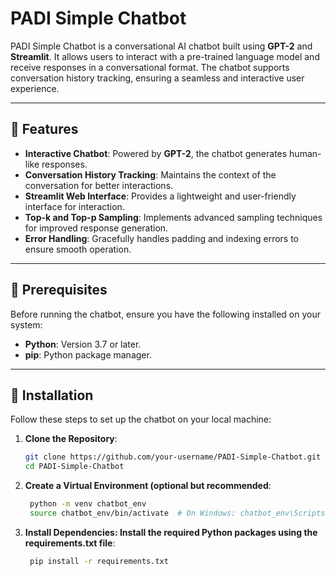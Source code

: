 # PADI Simple Chatbot

PADI Simple Chatbot is a conversational AI chatbot built using **GPT-2** and **Streamlit**. It allows users to interact with a pre-trained language model and receive responses in a conversational format. The chatbot supports conversation history tracking, ensuring a seamless and interactive user experience.

---

## 🚀 Features

- **Interactive Chatbot**: Powered by **GPT-2**, the chatbot generates human-like responses.
- **Conversation History Tracking**: Maintains the context of the conversation for better interactions.
- **Streamlit Web Interface**: Provides a lightweight and user-friendly interface for interaction.
- **Top-k and Top-p Sampling**: Implements advanced sampling techniques for improved response generation.
- **Error Handling**: Gracefully handles padding and indexing errors to ensure smooth operation.

---

## 📌 Prerequisites

Before running the chatbot, ensure you have the following installed on your system:

- **Python**: Version 3.7 or later.
- **pip**: Python package manager.

---

## 🔧 Installation

Follow these steps to set up the chatbot on your local machine:

1. **Clone the Repository**:
   ```sh
   git clone https://github.com/your-username/PADI-Simple-Chatbot.git
   cd PADI-Simple-Chatbot
2. **Create a Virtual Environment (optional but recommended**:
   ```sh
    python -m venv chatbot_env
    source chatbot_env/bin/activate  # On Windows: chatbot_env\Scripts\activate
3. **Install Dependencies: Install the required Python packages using the requirements.txt file**:
   ```sh
    pip install -r requirements.txt
